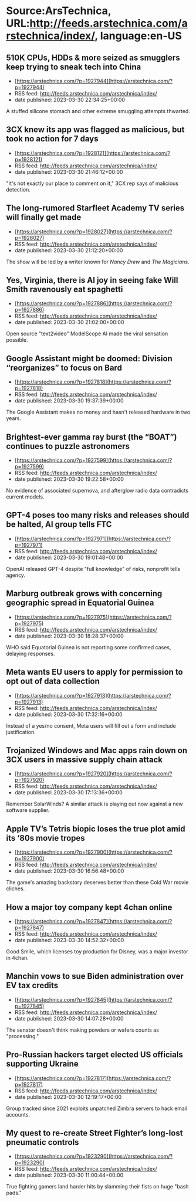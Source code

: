 # Source:ArsTechnica, URL:http://feeds.arstechnica.com/arstechnica/index/, language:en-US

## 510K CPUs, HDDs & more seized as smugglers keep trying to sneak tech into China
 - [https://arstechnica.com/?p=1927944](https://arstechnica.com/?p=1927944)
 - RSS feed: http://feeds.arstechnica.com/arstechnica/index/
 - date published: 2023-03-30 22:34:25+00:00

A stuffed silicone stomach and other extreme smuggling attempts thwarted.

## 3CX knew its app was flagged as malicious, but took no action for 7 days
 - [https://arstechnica.com/?p=1928121](https://arstechnica.com/?p=1928121)
 - RSS feed: http://feeds.arstechnica.com/arstechnica/index/
 - date published: 2023-03-30 21:46:12+00:00

"It's not exactly our place to comment on it," 3CX rep says of malicious detection.

## The long-rumored Starfleet Academy TV series will finally get made
 - [https://arstechnica.com/?p=1928027](https://arstechnica.com/?p=1928027)
 - RSS feed: http://feeds.arstechnica.com/arstechnica/index/
 - date published: 2023-03-30 21:12:20+00:00

The show will be led by a writer known for <em>Nancy Drew</em> and <em>The Magicians</em>.

## Yes, Virginia, there is AI joy in seeing fake Will Smith ravenously eat spaghetti
 - [https://arstechnica.com/?p=1927886](https://arstechnica.com/?p=1927886)
 - RSS feed: http://feeds.arstechnica.com/arstechnica/index/
 - date published: 2023-03-30 21:02:00+00:00

Open source "text2video" ModelScope AI made the viral sensation possible.

## Google Assistant might be doomed: Division “reorganizes” to focus on Bard
 - [https://arstechnica.com/?p=1927818](https://arstechnica.com/?p=1927818)
 - RSS feed: http://feeds.arstechnica.com/arstechnica/index/
 - date published: 2023-03-30 19:37:39+00:00

The Google Assistant makes no money and hasn't released hardware in two years.

## Brightest-ever gamma ray burst (the “BOAT”) continues to puzzle astronomers
 - [https://arstechnica.com/?p=1927599](https://arstechnica.com/?p=1927599)
 - RSS feed: http://feeds.arstechnica.com/arstechnica/index/
 - date published: 2023-03-30 19:22:58+00:00

No evidence of associated supernova, and afterglow radio data contradicts current models.

## GPT-4 poses too many risks and releases should be halted, AI group tells FTC
 - [https://arstechnica.com/?p=1927971](https://arstechnica.com/?p=1927971)
 - RSS feed: http://feeds.arstechnica.com/arstechnica/index/
 - date published: 2023-03-30 19:01:48+00:00

OpenAI released GPT-4 despite "full knowledge" of risks, nonprofit tells agency.

## Marburg outbreak grows with concerning geographic spread in Equatorial Guinea
 - [https://arstechnica.com/?p=1927975](https://arstechnica.com/?p=1927975)
 - RSS feed: http://feeds.arstechnica.com/arstechnica/index/
 - date published: 2023-03-30 18:28:37+00:00

WHO said Equatorial Guinea is not reporting some confirmed cases, delaying responses.

## Meta wants EU users to apply for permission to opt out of data collection
 - [https://arstechnica.com/?p=1927913](https://arstechnica.com/?p=1927913)
 - RSS feed: http://feeds.arstechnica.com/arstechnica/index/
 - date published: 2023-03-30 17:32:16+00:00

Instead of a yes/no consent, Meta users will fill out a form and include justification.

## Trojanized Windows and Mac apps rain down on 3CX users in massive supply chain attack
 - [https://arstechnica.com/?p=1927920](https://arstechnica.com/?p=1927920)
 - RSS feed: http://feeds.arstechnica.com/arstechnica/index/
 - date published: 2023-03-30 17:13:36+00:00

Remember SolarWinds? A similar attack is playing out now against a new software supplier.

## Apple TV’s Tetris biopic loses the true plot amid its ‘80s movie tropes
 - [https://arstechnica.com/?p=1927900](https://arstechnica.com/?p=1927900)
 - RSS feed: http://feeds.arstechnica.com/arstechnica/index/
 - date published: 2023-03-30 16:56:48+00:00

The game's amazing backstory deserves better than these Cold War movie cliches.

## How a major toy company kept 4chan online
 - [https://arstechnica.com/?p=1927847](https://arstechnica.com/?p=1927847)
 - RSS feed: http://feeds.arstechnica.com/arstechnica/index/
 - date published: 2023-03-30 14:52:32+00:00

Good Smile, which licenses toy production for Disney, was a major investor in 4chan.

## Manchin vows to sue Biden administration over EV tax credits
 - [https://arstechnica.com/?p=1927845](https://arstechnica.com/?p=1927845)
 - RSS feed: http://feeds.arstechnica.com/arstechnica/index/
 - date published: 2023-03-30 14:07:28+00:00

The senator doesn't think making powders or wafers counts as "processing."

## Pro-Russian hackers target elected US officials supporting Ukraine
 - [https://arstechnica.com/?p=1927817](https://arstechnica.com/?p=1927817)
 - RSS feed: http://feeds.arstechnica.com/arstechnica/index/
 - date published: 2023-03-30 12:19:17+00:00

Group tracked since 2021 exploits unpatched Zimbra servers to hack email accounts.

## My quest to re-create Street Fighter’s long-lost pneumatic controls
 - [https://arstechnica.com/?p=1923290](https://arstechnica.com/?p=1923290)
 - RSS feed: http://feeds.arstechnica.com/arstechnica/index/
 - date published: 2023-03-30 11:00:44+00:00

True fighting gamers land harder hits by slamming their fists on huge "bash pads."

